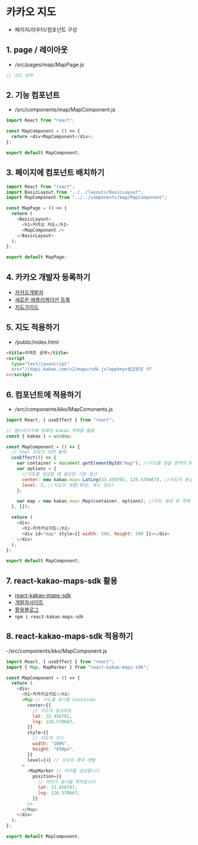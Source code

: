 # 카카오 지도

- 페이지/라우터/컴포넌트 구성

## 1. page / 레이아웃

- /src/pages/map/MapPage.js

```js
// 코드 생략
```

## 2. 기능 컴포넌트

- /src/components/map/MapComponent.js

```js
import React from "react";

const MapComponent = () => {
  return <div>MapComponent</div>;
};

export default MapComponent;
```

## 3. 페이지에 컴포넌트 배치하기

```js
import React from "react";
import BasicLayout from "../../layouts/BasicLayout";
import MapComponent from "../../components/map/MapComponent";

const MapPage = () => {
  return (
    <BasicLayout>
      <h1>카카오 지도</h1>
      <MapComponent />
    </BasicLayout>
  );
};

export default MapPage;
```

## 4. 카카오 개발자 등록하기

- [카카오개발자](https://developers.kakao.com/)
- [새로운 애플리케이션 등록](https://velog.io/@tpgus758/React%EC%97%90%EC%84%9C-Kakao-map-API-%EC%82%AC%EC%9A%A9%ED%95%98%EA%B8%B0)
- [지도가이드](https://apis.map.kakao.com/web/guide/)

## 5. 지도 적용하기

- /public/index.html

```html
<title>리액트 공부</title>
<script
  type="text/javascript"
  src="//dapi.kakao.com/v2/maps/sdk.js?appkey=발급받은 키"
></script>
```

## 6. 컴포넌트에 적용하기

- /src/components/kko/MapComonents.js

```js
import React, { useEffect } from "react";

// 웹브라우저에 등록된 kakao 객체를 활용
const { kakao } = window;

const MapComponent = () => {
  // html 완료가 되면 출력
  useEffect(() => {
    var container = document.getElementById("map"); //지도를 담을 영역의 DOM 레퍼런스
    var options = {
      //지도를 생성할 때 필요한 기본 옵션
      center: new kakao.maps.LatLng(33.450701, 126.570667), //지도의 중심좌표.
      level: 3, //지도의 레벨(확대, 축소 정도)
    };

    var map = new kakao.maps.Map(container, options); //지도 생성 및 객체 리턴
  }, []);

  return (
    <div>
      <h1>카카카오지도</h1>
      <div id="map" style={{ width: 500, height: 500 }}></div>
    </div>
  );
};

export default MapComponent;
```

## 7. react-kakao-maps-sdk 활용

- [react-kakao-maps-sdk](https://www.npmjs.com/package/react-kakao-maps-sdk)
- [개발자사이트](https://react-kakao-maps-sdk.jaeseokim.dev/)
- [활용블로그](https://velog.io/@wlwl99/React-Kakao-Map-SDK-%EC%82%AC%EC%9A%A9%ED%95%98%EA%B8%B0)
- `npm i react-kakao-maps-sdk`

## 8. react-kakao-maps-sdk 적용하기

-/src/components/kko/MapComponent.js

```js
import React, { useEffect } from "react";
import { Map, MapMarker } from "react-kakao-maps-sdk";

const MapComponent = () => {
  return (
    <div>
      <h1>카카카오지도</h1>
      <Map // 지도를 표시할 Container
        center={{
          // 지도의 중심좌표
          lat: 33.450701,
          lng: 126.570667,
        }}
        style={{
          // 지도의 크기
          width: "100%",
          height: "450px",
        }}
        level={4} // 지도의 확대 레벨
      >
        <MapMarker // 마커를 생성합니다
          position={{
            // 마커가 표시될 위치입니다
            lat: 33.450701,
            lng: 126.570667,
          }}
        />
      </Map>
    </div>
  );
};

export default MapComponent;
```

